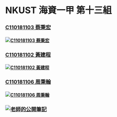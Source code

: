 # NKUST 海資一甲 第十三組

### [C110181103 蔡秉宏](https://github.com/iArthurTsai/NKUST_C110181103)
#### [![C110181103 蔡秉宏](https://avatars.githubusercontent.com/u/67720373?v=4)](https://github.com/iArthurTsai/)

### [C110181102 黃建程](https://github.com/bigbettles/NKUST_C110181102)
#### [![C110181102 黃建程](	https://avatars.githubusercontent.com/u/93572297?v=4)](https://github.com/bigbettles/)

### [C110181106 周秉翰](https://github.com/C110181106/NKUST_C110181106)
#### [![C110181106 周秉翰](https://avatars.githubusercontent.com/u/93661237?v=4)](https://github.com/C110181106/)

### [![老師的公開筆記](https://avatars.githubusercontent.com/u/93661237?v=4)](https://hackmd.io/@johnsonsy)